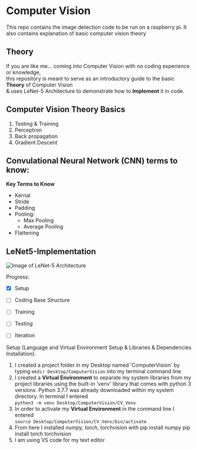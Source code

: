 # Computer Vision
This repo contains the image detection code to be run on a raspberry pi. It also contains explanation of basic computer vision theory

## Theory
If you are like me... coming into Computer Vision with no coding experience or knowledge,  
this repository is meant to serve as an introductory guide to the basic **Theory** of Computer Vision  
& uses LeNet-5 Architecture to demonstrate how to **Implement** it in code.

## Computer Vision Theory Basics

1. Testing & Training
2. Perceptron
3. Back propagation
4. Gradient Descent

## Convulational Neural Network (CNN) terms to know:

**Key Terms to Know**
- Kernal
- Stride
- Padding
- Pooling:
  - Max Pooling
  - Average Pooling
- Flattening

## LeNet5-Implementation

![Image of LeNet-5 Architecture](https://miro.medium.com/max/4348/1*PXworfAP2IombUzBsDMg7Q.png)

Progress:
- [x] Setup
- [ ] Coding Base Structure
- [ ] Training
- [ ] Testing
- [ ] Iteration


Setup (Language and Virtual Environment Setup & Libraries & Dependencies Installation):

1. I created a project folder in my Desktop named 'ComputerVision' by typing `mkdir Desktop/ComputerVision` into my terminal command line
2. I created a **Virtual Environment** to separate my system libraries from my project libraries using the built-in 'venv' library that comes with python 3 versions. Python 3.7.7 was already downloaded within my system directory. In terminal I entered  
`python3 -m venv Desktop/ComputerVision/CV_Venv`
3. In order to activate my **Virtual Environment** in the command line I entered  
`source Desktop/ComputerVision/CV_Venv/bin/activate`
4. From here I installed *numpy, torch, torchvision* with
    pip install numpy
    pip install torch torchvision
5. I am using VS code for my text editor



